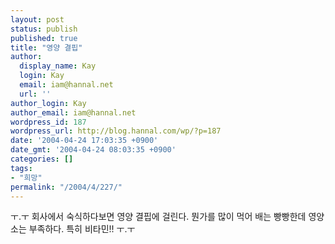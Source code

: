 ```yaml
---
layout: post
status: publish
published: true
title: "영양 결핍"
author:
  display_name: Kay
  login: Kay
  email: iam@hannal.net
  url: ''
author_login: Kay
author_email: iam@hannal.net
wordpress_id: 187
wordpress_url: http://blog.hannal.com/wp/?p=187
date: '2004-04-24 17:03:35 +0900'
date_gmt: '2004-04-24 08:03:35 +0900'
categories: []
tags:
- "희망"
permalink: "/2004/4/227/"
---
```

<p>ㅜ.ㅜ 회사에서 숙식하다보면 영양 결핍에 걸린다. 뭔가를 많이 먹어 배는 빵빵한데 영양소는 부족하다. 특히 비타민!! ㅜ.ㅜ</p>
